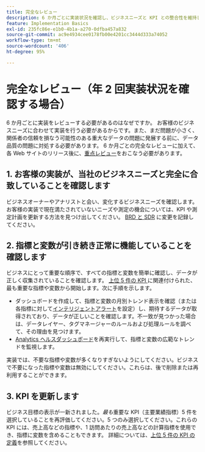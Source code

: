 ```yaml
---
title: 完全なレビュー
description: 6 か月ごとに実装状況を確認し、ビジネスニーズと KPI との整合性を維持します。
feature: Implementation Basics
exl-id: 235fc86e-e1b0-4b1a-a270-0dfba457a832
source-git-commit: ac9e4934cee0178fb00e4201cc3444d333a74052
workflow-type: tm+mt
source-wordcount: '406'
ht-degree: 95%

---
```


# 完全なレビュー（年 2 回実装状況を確認する場合）

6 か月ごとに実装をレビューする必要があるのはなぜですか。 お客様のビジネスニーズに合わせて実装を行う必要があるからです。また、まだ問題が小さく、関係者の信頼を損なう可能性のある重大なデータの問題に発展する前に、データ品質の問題に対処する必要があります。 6 か月ごとの完全なレビューに加えて、各 Web サイトのリリース後に、[重点レビュー](/help/implement/review/focused-review.md)をおこなう必要があります。

## 1. お客様の実装が、当社のビジネスニーズと完全に合致していることを確認します

ビジネスオーナーやアナリストと会い、変化するビジネスニーズを確認します。 お客様の実装で現在満たされていないニーズや測定の機会については、KPI や測定計画を更新する方法を見つけ出してください。 [BRD と SDR](https://experienceleague.adobe.com/docs/analytics-learn/tutorials/implementation/implementation-basics/creating-a-business-requirements-document.html#implementation) に変更を記録してください。

## 2.  指標と変数が引き続き正常に機能していることを確認します

ビジネスにとって重要な順序で、すべての指標と変数を簡単に確認し、データが正しく収集されていることを確認します。  [上位 5 件の KPI ](https://experienceleague.adobe.com/docs/analytics/implementation/review/define-kpis.html#review)に関連付けられた、最も重要な指標や変数から開始します。次に手順を示します。

* ダッシュボードを作成して、指標と変数の月別トレンド表示を確認（または各指標に対して[インテリジェントアラート](https://experienceleague.adobe.com/docs/analytics/analyze/analysis-workspace/virtual-analyst/intelligent-alerts/intellligent-alerts.html?lang=ja#analysis-workspace)を設定）し、期待するデータが取得されており、データが正しいことを確認します。不一致が見つかった場合は、データレイヤー、タグマネージャーのルールおよび処理ルールを調べて、その理由を見つけます。
* [Analytics ヘルスダッシュボード](https://assets.adobe.com/public/9549dbe7-765a-4899-77b8-85cbba1a4252)を再実行して、指標と変数の広範なトレンドを監視します。

実装では、不要な指標や変数が多くなりすぎないようにしてください。ビジネスで不要になった指標や変数は無効にしてください。これらは、後で削除または再利用することができます。

## 3. KPI を更新します

ビジネス目標の表示が一新されました。*最も*&#x200B;重要な KPI（主要業績指標）5 件を選択していることを再評価してください。5 つのみ選択してください。これらの KPI には、売上高などの指標や、1 訪問あたりの売上高などの計算指標を使用でき、指標に変数を含めることもできます。 詳細については、[上位 5 件の KPI の定義](/help/implement/review/define-kpis.md)を参照してください。
